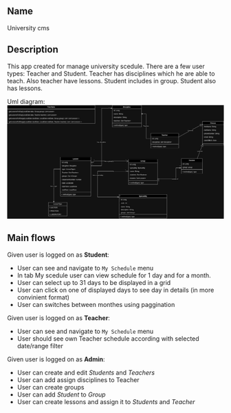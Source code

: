## Name
University cms

## Description
This app created for manage university scedule. 
There are a few user types: Teacher and Student.
Teacher has disciplines which he are able to teach. Also teacher have lessons.
Student includes in group. Student also has lessons.

Uml diagram:
![Uml diagram](university-uml.png)

## Main flows

Given user is logged on as **Student**:

- User can see and navigate to `My Schedule` menu
- In tab My scedule user can view schedule for 1 day and for a month.
- User can select up to 31 days to be displayed in a grid
- User can click on one of displayed days to see day in details (in more convinient format)
- User can switches between monthes using paggination

Given user is logged on as **Teacher**:

- User can see and navigate to `My Schedule` menu
- User should see own Teacher schedule according with selected date/range filter

Given user is logged on as **Admin**:

- User can create and edit _Students_ and _Teachers_
- User can add assign disciplines to Teacher
- User can create groups
- User can add _Student_ to _Group_
- User can create lessons and assign it to _Students_ and _Teacher_

